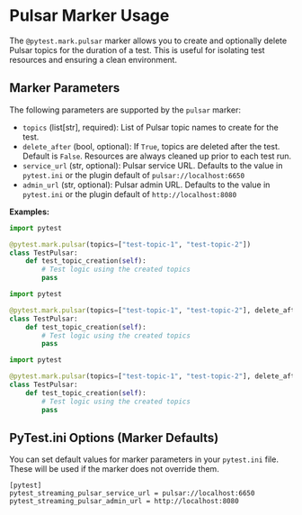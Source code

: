 # Pulsar Marker Usage

The `@pytest.mark.pulsar` marker allows you to create and optionally delete Pulsar topics for the duration of a test. This is useful for isolating test resources and ensuring a clean environment.

## Marker Parameters

The following parameters are supported by the `pulsar` marker:

- `topics` (list[str], required): List of Pulsar topic names to create for the test.
- `delete_after` (bool, optional): If `True`, topics are deleted after the test. Default is `False`. Resources are always cleaned up prior to each test run.
- `service_url` (str, optional): Pulsar service URL. Defaults to the value in `pytest.ini` or the plugin default of `pulsar://localhost:6650`
- `admin_url` (str, optional): Pulsar admin URL. Defaults to the value in `pytest.ini` or the plugin default of `http://localhost:8080`

**Examples:**

```python
import pytest

@pytest.mark.pulsar(topics=["test-topic-1", "test-topic-2"])
class TestPulsar:
    def test_topic_creation(self):
        # Test logic using the created topics
        pass
```

```python
import pytest

@pytest.mark.pulsar(topics=["test-topic-1", "test-topic-2"], delete_after=True)
class TestPulsar:
    def test_topic_creation(self):
        # Test logic using the created topics
        pass
```

```python
import pytest

@pytest.mark.pulsar(topics=["test-topic-1", "test-topic-2"], delete_after=True, service_url="pulsar://localhost:1234")
class TestPulsar:
    def test_topic_creation(self):
        # Test logic using the created topics
        pass
```

## PyTest.ini Options (Marker Defaults)

You can set default values for marker parameters in your `pytest.ini` file. These will be used if the marker does not override them.

```
[pytest]
pytest_streaming_pulsar_service_url = pulsar://localhost:6650
pytest_streaming_pulsar_admin_url = http://localhost:8080
```
